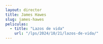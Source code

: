 ```yaml
---
layout: director
title: James Hawes
slug: james-hawes
peliculas:
  - title: "Lazos de vida"
    url: "/lps/2024/10/21/lazos-de-vida/"
---
```

